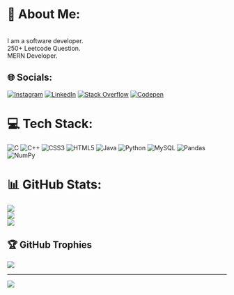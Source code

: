 # 💫 About Me:
<br>I am a software developer.<br>250+ Leetcode Question.<br>MERN Developer.<br>


## 🌐 Socials:
[![Instagram](https://img.shields.io/badge/Instagram-%23E4405F.svg?logo=Instagram&logoColor=white)]([https://instagram.com/ronit_parakh](https://www.instagram.com/ronit_parakh/)) [![LinkedIn](https://img.shields.io/badge/LinkedIn-%230077B5.svg?logo=linkedin&logoColor=white)](https://www.linkedin.com/in/ronit-parakh-45a6361b2/) [![Stack Overflow](https://img.shields.io/badge/-Stackoverflow-FE7A16?logo=stack-overflow&logoColor=white)](https://stackoverflow.com/users/21331820) [![Codepen](https://img.shields.io/badge/Codepen-000000?style=for-the-badge&logo=codepen&logoColor=white)](https://codepen.io/@Rparakh24) 


# 💻 Tech Stack:
![C](https://img.shields.io/badge/c-%2300599C.svg?style=for-the-badge&logo=c&logoColor=white) ![C++](https://img.shields.io/badge/c++-%2300599C.svg?style=for-the-badge&logo=c%2B%2B&logoColor=white) ![CSS3](https://img.shields.io/badge/css3-%231572B6.svg?style=for-the-badge&logo=css3&logoColor=white) ![HTML5](https://img.shields.io/badge/html5-%23E34F26.svg?style=for-the-badge&logo=html5&logoColor=white) ![Java](https://img.shields.io/badge/java-%23ED8B00.svg?style=for-the-badge&logo=java&logoColor=white) ![Python](https://img.shields.io/badge/python-3670A0?style=for-the-badge&logo=python&logoColor=ffdd54) ![MySQL](https://img.shields.io/badge/mysql-%2300f.svg?style=for-the-badge&logo=mysql&logoColor=white) ![Pandas](https://img.shields.io/badge/pandas-%23150458.svg?style=for-the-badge&logo=pandas&logoColor=white) ![NumPy](https://img.shields.io/badge/numpy-%23013243.svg?style=for-the-badge&logo=numpy&logoColor=white)
# 📊 GitHub Stats:
![](https://github-readme-stats.vercel.app/api?username=Rparakh24&theme=dark&hide_border=false&include_all_commits=false&count_private=false)<br/>
![](https://github-readme-streak-stats.herokuapp.com/?user=Rparakh24&theme=dark&hide_border=false)<br/>
![](https://github-readme-stats.vercel.app/api/top-langs/?username=Rparakh24&theme=dark&hide_border=false&include_all_commits=false&count_private=false&layout=compact)

## 🏆 GitHub Trophies
![](https://github-profile-trophy.vercel.app/?username=Rparakh24&theme=radical&no-frame=false&no-bg=true&margin-w=4)

---
[![](https://visitcount.itsvg.in/api?id=Rparakh24&icon=0&color=0)](https://visitcount.itsvg.in)

<!-- Proudly created with GPRM ( https://gprm.itsvg.in ) -->
